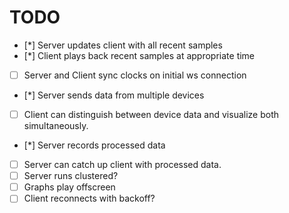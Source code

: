 TODO
======

- [*] Server updates client with all recent samples
- [*] Client plays back recent samples at appropriate time
- [ ] Server and Client sync clocks on initial ws connection
- [*] Server sends data from multiple devices
- [ ] Client can distinguish between device data and visualize both simultaneously.
- [*] Server records processed data
- [ ] Server can catch up client with processed data.
- [ ] Server runs clustered?
- [ ] Graphs play offscreen
- [ ] Client reconnects with backoff?
